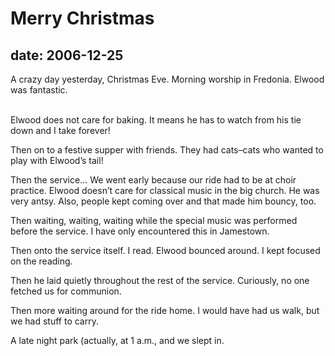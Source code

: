 # Merry Christmas #

## date: 2006-12-25 ##


A crazy day yesterday, Christmas Eve. Morning worship in Fredonia.
Elwood was fantastic.

\
Elwood does not care for baking. It means he has to watch from his tie
down and I take forever!


Then on to a festive supper with friends. They had cats–cats who wanted
to play with Elwood’s tail!


Then the service… We went early because our ride had to be at choir
practice. Elwood doesn’t care for classical music in the big church. He
was very antsy. Also, people kept coming over and that made him bouncy,
too.


Then waiting, waiting, waiting while the special music was performed
before the service. I have only encountered this in Jamestown.


Then onto the service itself. I read. Elwood bounced around. I kept
focused on the reading.


Then he laid quietly throughout the rest of the service. Curiously, no
one fetched us for communion.


Then more waiting around for the ride home. I would have had us walk,
but we had stuff to carry.


A late night park (actually, at 1 a.m., and we slept in.
